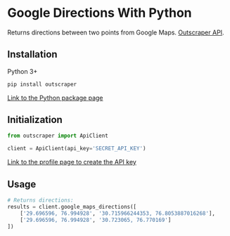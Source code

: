 # Google Directions With Python

Returns directions between two points from Google Maps. [Outscraper API](https://app.outscraper.cloud/api-docs#tag/Google/paths/~1maps~1directions/get).

## Installation

Python 3+
```bash
pip install outscraper
```

[Link to the Python package page](https://pypi.org/project/outscraper/)

## Initialization
```python
from outscraper import ApiClient

client = ApiClient(api_key='SECRET_API_KEY')
```
[Link to the profile page to create the API key](https://app.outscraper.com/profile)

## Usage

```python
# Returns directions:
results = client.google_maps_directions([
    ['29.696596, 76.994928', '30.715966244353, 76.8053887016268'],
    ['29.696596, 76.994928', '30.723065, 76.770169']
])
```
